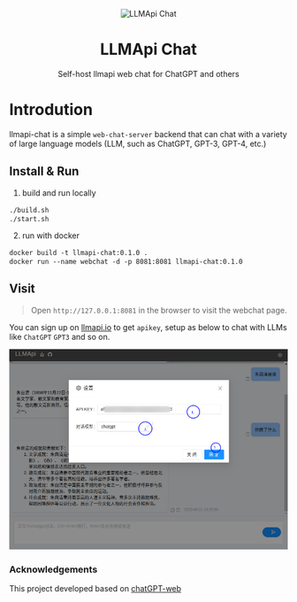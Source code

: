 <p align="center">
  <img width="180" src="https://avatars.githubusercontent.com/u/127706964?s=200&v=4" alt="LLMApi Chat">
  <h1 align="center">LLMApi Chat</h1>
  <p align="center">Self-host llmapi web chat for ChatGPT and others</p>
</p>

# Introdution

llmapi-chat is a simple `web-chat-server` backend that can chat with a variety of large language models (LLM, such as ChatGPT, GPT-3, GPT-4, etc.)

## Install & Run

1. build and run locally
``` shell
./build.sh
./start.sh
```

2. run with docker

``` shell
docker build -t llmapi-chat:0.1.0 .
docker run --name webchat -d -p 8081:8081 llmapi-chat:0.1.0
```

## Visit
> Open `http://127.0.0.1:8081` in the browser to visit the webchat page.

You can sign up on [llmapi.io](https://llmapi.io) to get `apikey`, setup as below to chat with LLMs like `ChatGPT` `GPT3` and so on.

<p align="center">
  <img src="demo/demo.png" alt="Chat demo">
</p>

### Acknowledgements
This project developed based on [chatGPT-web](https://github.com/mic1on/chatGPT-web)

